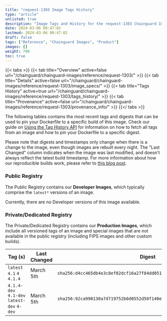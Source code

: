 ```yaml
---
title: "request-1303 Image Tags History"
type: "article"
unlisted: true
description: "Image Tags and History for the request-1303 Chainguard Image"
date: 2024-03-06 00:47:02
lastmod: 2024-03-06 00:47:02
draft: false
tags: ["Reference", "Chainguard Images", "Product"]
images: []
weight: 700
toc: true
---
```


{{< tabs >}}
{{< tab title="Overview" active=false url="/chainguard/chainguard-images/reference/request-1303/" >}}
{{< tab title="Details" active=false url="/chainguard/chainguard-images/reference/request-1303/image_specs/" >}}
{{< tab title="Tags History" active=true url="/chainguard/chainguard-images/reference/request-1303/tags_history/" >}}
{{< tab title="Provenance" active=false url="/chainguard/chainguard-images/reference/request-1303/provenance_info/" >}}
{{</ tabs >}}

The following tables contains the most recent tags and digests that can be used to pin your Dockerfile to a specific build of this image. Check our guide on [Using the Tag History API](/chainguard/chainguard-images/using-the-tag-history-api/) for information on how to fetch all tags from an image and how to pin your Dockerfile to a specific digest.

Please note that digests and timestamps only change when there is a change to the image, even though images are rebuilt every night. The "Last Changed" column indicates when the image was last modified, and doesn't always reflect the latest build timestamp. For more information about how our reproducible builds work, please refer to [this blog post](https://www.chainguard.dev/unchained/reproducing-chainguards-reproducible-image-builds).

### Public Registry
The Public Registry contains our **Developer Images**, which typically comprise the `latest*` versions of an image.

Currently, there are no Developer versions of this image available.

### Private/Dedicated Registry
The Private/Dedicated Registry contains our **Production Images**, which include all versioned tags of an image and special images that are not available in the public registry (including FIPS images and other custom builds).

| Tag (s)                                     | Last Changed | Digest                                                                    |
|---------------------------------------------|--------------|---------------------------------------------------------------------------|
|  `latest` `4.1` `4` `4.1.4`                 | March 5th    | `sha256:d4cc465db4e3c8ef02dcf16a27f84dd051020d8a933585daf8ce3acc460c9ea2` |
|  `4.1.4-dev` `4.1-dev` `latest-dev` `4-dev` | March 5th    | `sha256:92ca990130a7d719752b0d0552d50f140e37bfd0ac1c6126e5c81c52489540fc` |

